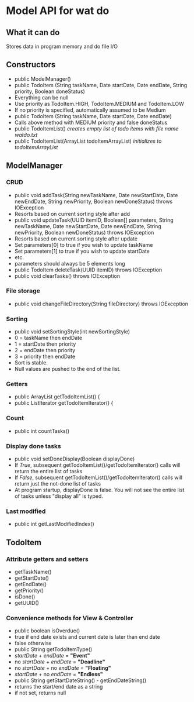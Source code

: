 Model API for wat do
=========
What it can do
------------
Stores data in program memory and do file I/O

Constructors
------------
* public ModelManager()
* public TodoItem (String taskName, Date startDate, Date endDate, String priority, Boolean doneStatus)
 * Everything can be null
 * Use priority as TodoItem.HIGH, TodoItem.MEDIUM and TodoItem.LOW
 * If no priority is specified, automatically assumed to be Medium
* public TodoItem (String taskName, Date startDate, Date endDate)
 * Calls above method with MEDIUM priority and false doneStatus
* public TodoItemList() _creates empty list of todo items with file name watdo.txt_
* public TodoItemList(ArrayList<TodoItem> todoItemArrayList) _initializes to todoItemArrayList_

ModelManager
-----------
### CRUD
* public void addTask(String newTaskName, Date newStartDate, Date newEndDate, String newPriority, Boolean newDoneStatus) throws IOException
 * Resorts based on current sorting style after add
* public void updateTask(UUID itemID, Boolean[] parameters, String newTaskName, Date newStartDate, Date newEndDate, String newPriority, Boolean newDoneStatus) throws IOException
 * Resorts based on current sorting style after update
 * Set parameters[0] to true if you wish to update taskName
 * Set parameters[1] to true if you wish to update startDate
 * etc.
 * parameters should always be 5 elements long
* public TodoItem deleteTask(UUID itemID) throws IOException
* public void clearTasks() throws IOException

### File storage
* public void changeFileDirectory(String fileDirectory) throws IOException

### Sorting
* public void setSortingStyle(int newSortingStyle)
 * 0 = taskName then endDate
 * 1 = startDate then priority
 * 2 = endDate then priority
 * 3 = priority then endDate
 * Sort is stable.
 * Null values are pushed to the end of the list.
 
### Getters
* public ArrayList<TodoItem> getTodoItemList() {
* public ListIterator<TodoItem> getTodoItemIterator() {

### Count
* public int countTasks()

### Display done tasks
* public void setDoneDisplay(Boolean displayDone)
 * If _True_, subsequent getTodoItemList()/getTodoItemIterator() calls will return the entire list of tasks
 * If _False_, subsequent getTodoItemList()/getTodoItemIterator() calls will return just the not-done list of tasks
 * At program startup, displayDone is false. You will not see the entire list of tasks unless "display all" is typed.

### Last modified
* public int getLastModifiedIndex()

TodoItem
-----------
### Attribute getters and setters
* getTaskName()
* getStartDate()
* getEndDate()
* getPriority()
* isDone()
* getUUID()

### Convenience methods for View & Controller
* public boolean isOverdue()
 * true if end date exists and current date is later than end date
 * false otherwise
* public String getTodoItemType()
 * _startDate_ + _endDate_ = **"Event"**
 * no _startDate_ + _endDate_ = **"Deadline"**
 * no _startDate_ +  no _endDate_ = **"Floating"**
 * _startDate_ + no _endDate_ = **"Endless"**
* public String getStartDateString() - getEndDateString()
 * returns the start/end date as a string
 * if not set, returns null